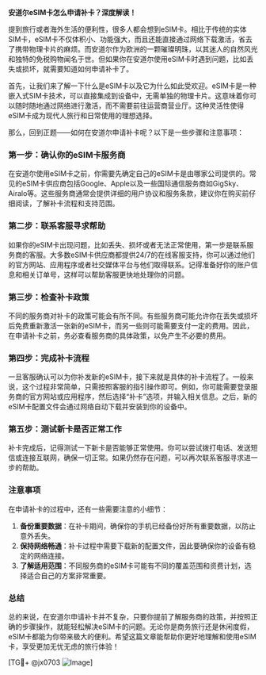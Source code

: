 **安道尔eSIM卡怎么申请补卡？深度解读！**

提到旅行或者海外生活的便利性，很多人都会想到eSIM卡。相比于传统的实体SIM卡，eSIM卡不仅体积小、功能强大，而且还能直接通过网络下载激活，省去了携带物理卡片的麻烦。而安道尔作为欧洲的一颗璀璨明珠，以其迷人的自然风光和独特的免税购物闻名于世。但如果你在安道尔使用eSIM卡时遇到问题，比如丢失或损坏，就需要知道如何申请补卡了。

首先，让我们来了解一下什么是eSIM卡以及它为什么如此受欢迎。eSIM卡是一种嵌入式SIM卡技术，可以直接集成到设备中，无需单独的物理卡片。这意味着你可以随时随地通过网络进行激活，而不需要前往运营商营业厅。这种灵活性使得eSIM卡成为现代人旅行和日常使用的理想选择。

那么，回到正题——如何在安道尔申请补卡呢？以下是一些步骤和注意事项：

### **第一步：确认你的eSIM卡服务商**
在安道尔使用eSIM卡之前，你需要先确定自己的eSIM卡是由哪家公司提供的。常见的eSIM卡供应商包括Google、Apple以及一些国际通信服务商如GigSky、Airalo等。这些服务商通常会提供详细的用户协议和服务条款，建议你在购买前仔细阅读，了解补卡流程和支持范围。

### **第二步：联系客服寻求帮助**
如果你的eSIM卡出现问题，比如丢失、损坏或者无法正常使用，第一步是联系服务商的客服。大多数eSIM卡供应商都提供24/7的在线客服支持，你可以通过他们的官方网站、应用程序或者社交媒体平台与他们取得联系。记得准备好你的账户信息和相关订单号，这样可以帮助客服更快地处理你的问题。

### **第三步：检查补卡政策**
不同的服务商对补卡的政策可能会有所不同。有些服务商可能允许你在丢失或损坏后免费重新激活一张新的eSIM卡，而另一些则可能需要支付一定的费用。因此，在申请补卡之前，务必查看服务商的具体政策，以免产生不必要的费用。

### **第四步：完成补卡流程**
一旦客服确认可以为你补发新的eSIM卡，接下来就是具体的补卡流程了。一般来说，这个过程非常简单，只需按照客服的指引操作即可。例如，你可能需要登录服务商的官方网站或应用程序，然后选择“补卡”选项，并输入相关信息。之后，新的eSIM卡配置文件会通过网络自动下载并安装到你的设备中。

### **第五步：测试新卡是否正常工作**
补卡完成后，记得测试一下新卡是否能够正常使用。你可以尝试拨打电话、发送短信或连接互联网，确保一切正常。如果仍然存在问题，可以再次联系客服寻求进一步的帮助。

### **注意事项**
在申请补卡的过程中，还有一些需要注意的小细节：
1. **备份重要数据**：在补卡期间，确保你的手机已经备份好所有重要数据，以防止意外丢失。
2. **保持网络畅通**：补卡过程中需要下载新的配置文件，因此要确保你的设备有稳定的网络连接。
3. **了解适用范围**：不同服务商的eSIM卡可能有不同的覆盖范围和资费计划，选择适合自己的方案非常重要。

### **总结**
总的来说，在安道尔申请补卡并不复杂，只要你提前了解服务商的政策，并按照正确的步骤操作，就能轻松解决eSIM卡的问题。无论你是商务旅行还是休闲度假，eSIM卡都能为你带来极大的便利。希望这篇文章能帮助你更好地理解和使用eSIM卡，享受更加无忧无虑的旅行体验！

[TG💪+ @jx0703 ![Image](https://github.com/user-attachments/assets/dbca1d08-cadb-493c-b0ec-ad6f7a83f270)]